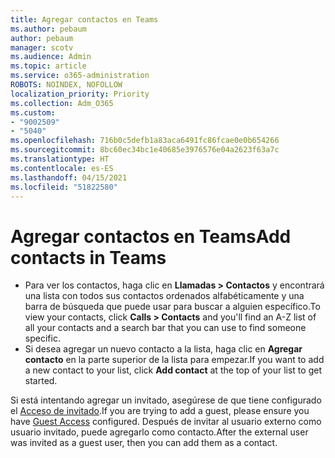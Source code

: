 ```yaml
---
title: Agregar contactos en Teams
ms.author: pebaum
author: pebaum
manager: scotv
ms.audience: Admin
ms.topic: article
ms.service: o365-administration
ROBOTS: NOINDEX, NOFOLLOW
localization_priority: Priority
ms.collection: Adm_O365
ms.custom:
- "9002509"
- "5040"
ms.openlocfilehash: 716b0c5defb1a83aca6491fc86fcae0e0b654266
ms.sourcegitcommit: 8bc60ec34bc1e40685e3976576e04a2623f63a7c
ms.translationtype: HT
ms.contentlocale: es-ES
ms.lasthandoff: 04/15/2021
ms.locfileid: "51822580"
---
```

# <a name="add-contacts-in-teams"></a><span data-ttu-id="a7dc2-102">Agregar contactos en Teams</span><span class="sxs-lookup"><span data-stu-id="a7dc2-102">Add contacts in Teams</span></span>

- <span data-ttu-id="a7dc2-103">Para ver los contactos, haga clic en **Llamadas > Contactos** y encontrará una lista con todos sus contactos ordenados alfabéticamente y una barra de búsqueda que puede usar para buscar a alguien específico.</span><span class="sxs-lookup"><span data-stu-id="a7dc2-103">To view your contacts, click **Calls > Contacts** and you'll find an A-Z list of all your contacts and a search bar that you can use to find someone specific.</span></span> 
- <span data-ttu-id="a7dc2-104">Si desea agregar un nuevo contacto a la lista, haga clic en **Agregar contacto** en la parte superior de la lista para empezar.</span><span class="sxs-lookup"><span data-stu-id="a7dc2-104">If you want to add a new contact to your list, click **Add contact** at the top of your list to get started.</span></span>

<span data-ttu-id="a7dc2-105">Si está intentando agregar un invitado, asegúrese de que tiene configurado el [Acceso de invitado](https://docs.microsoft.com/microsoftteams/set-up-guests).</span><span class="sxs-lookup"><span data-stu-id="a7dc2-105">If you are trying to add a guest, please ensure you have [Guest Access](https://docs.microsoft.com/microsoftteams/set-up-guests) configured.</span></span> <span data-ttu-id="a7dc2-106">Después de invitar al usuario externo como usuario invitado, puede agregarlo como contacto.</span><span class="sxs-lookup"><span data-stu-id="a7dc2-106">After the external user was invited as a guest user, then you can add them as a contact.</span></span>
